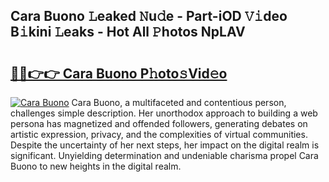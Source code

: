 ## Cara Buono 𝙻eaked 𝙽u𝚍e - Part-iOD 𝚅𝚒deo B𝚒kini 𝙻eaks - Hot All 𝙿hotos NpLAV

# <h2><a href="http://ld6zsv0.urlbe.top/?page=Cara+Buono">🔗🔗👉👉 Cara Buono P𝚑oto𝚜Vid𝚎o</a></h2>

[![Cara Buono](https://i.imgur.com/eBuTRDB.gif)](http://ld6zsv0.urlbe.top/?page=Cara+Buono)
Cara Buono, a multifaceted and contentious person, challenges simple description. Her unorthodox approach to building a web persona has magnetized and offended followers, generating debates on artistic expression, privacy, and the complexities of virtual communities. Despite the uncertainty of her next steps, her impact on the digital realm is significant. Unyielding determination and undeniable charisma propel Cara Buono to new heights in the digital realm.
